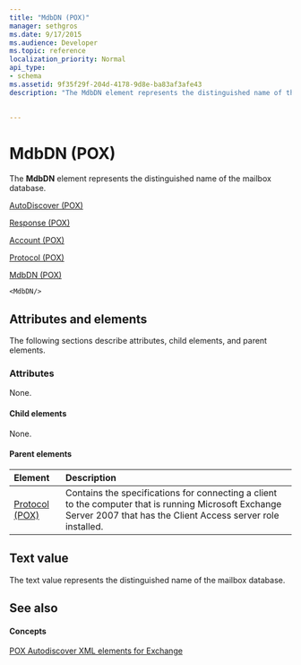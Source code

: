 ```yaml
---
title: "MdbDN (POX)"
manager: sethgros
ms.date: 9/17/2015
ms.audience: Developer
ms.topic: reference
localization_priority: Normal
api_type:
- schema
ms.assetid: 9f35f29f-204d-4178-9d8e-ba83af3afe43
description: "The MdbDN element represents the distinguished name of the mailbox database."
 
 
---
```


# MdbDN (POX)

The **MdbDN** element represents the distinguished name of the mailbox database. 
  
[AutoDiscover (POX)](autodiscover-pox.md)
  
[Response (POX)](response-pox.md)
  
[Account (POX)](account-pox.md)
  
[Protocol (POX)](protocol-pox.md)
  
[MdbDN (POX)](mdbdn-pox.md)
  
```
<MdbDN/>
```

## Attributes and elements

The following sections describe attributes, child elements, and parent elements.
  
### Attributes

None.
  
#### Child elements

None.
  
#### Parent elements

|**Element**|**Description**|
|:-----|:-----|
|[Protocol (POX)](protocol-pox.md) <br/> |Contains the specifications for connecting a client to the computer that is running Microsoft Exchange Server 2007 that has the Client Access server role installed.  <br/> |
   
## Text value

The text value represents the distinguished name of the mailbox database.
  
## See also

#### Concepts

[POX Autodiscover XML elements for Exchange](pox-autodiscover-xml-elements-for-exchange.md)

